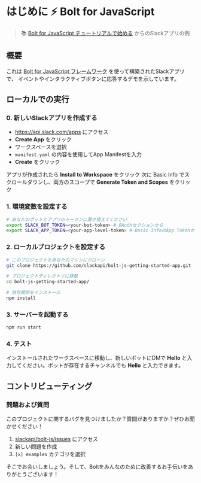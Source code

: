 # はじめに ⚡️ Bolt for JavaScript
> 📚 [Bolt for JavaScript チュートリアルで始める][1] からのSlackアプリの例

## 概要

これは [Bolt for JavaScript フレームワーク][2] を使って構築されたSlackアプリで、
イベントやインタラクティブボタンに応答するデモを示しています。

## ローカルでの実行

### 0. 新しいSlackアプリを作成する

- https://api.slack.com/apps にアクセス
- **Create App** をクリック
- ワークスペースを選択
- `manifest.yaml` の内容を使用してApp Manifestを入力
- **Create** をクリック

アプリが作成されたら **Install to Workspace** をクリック
次に Basic Info でスクロールダウンし、両方のスコープで **Generate Token and Scopes** をクリック

### 1. 環境変数を設定する

```zsh
# あなたのボットとアプリのトークンに置き換えてください
export SLACK_BOT_TOKEN=<your-bot-token> # OAuthセクションから
export SLACK_APP_TOKEN=<your-app-level-token> # Basic InfoのApp Tokenセクションから
```

### 2. ローカルプロジェクトを設定する

```zsh
# このプロジェクトをあなたのマシンにクローン
git clone https://github.com/slackapi/bolt-js-getting-started-app.git

# プロジェクトディレクトリに移動
cd bolt-js-getting-started-app/

# 依存関係をインストール
npm install
```

### 3. サーバーを起動する
```zsh
npm run start
```

### 4. テスト

インストールされたワークスペースに移動し、新しいボットにDMで **Hello** と入力してください。ボットが存在するチャンネルでも **Hello** と入力できます。

## コントリビューティング

### 問題および質問

このプロジェクトに関するバグを見つけましたか？質問がありますか？ぜひお聞かせください！

1. [slackapi/bolt-js/issues][4] にアクセス
1. 新しい問題を作成
1. `[x] examples` カテゴリを選択

そこでお会いしましょう。そして、Boltをみんなのために改善するお手伝いをありがとうございます！

[1]: https://slack.dev/bolt-js/tutorial/getting-started
[2]: https://slack.dev/bolt-js/
[3]: https://slack.dev/bolt-js/tutorial/getting-started#setting-up-events
[4]: https://github.com/slackapi/bolt-js/issues/new